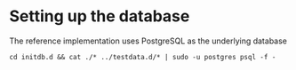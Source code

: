 Setting up the database
=======================

The reference implementation uses PostgreSQL as the underlying database
```
cd initdb.d && cat ./* ../testdata.d/* | sudo -u postgres psql -f -
```
